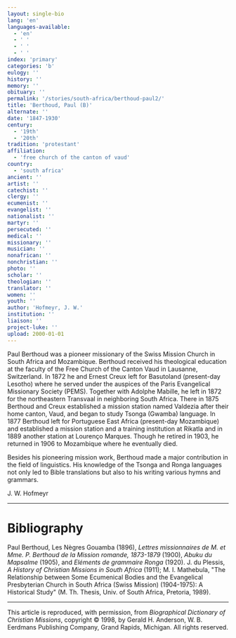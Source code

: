 ```yaml
---
layout: single-bio
lang: 'en'
languages-available:
  - 'en'
  - ' '
  - ' '
  - ' '
index: 'primary'
categories: 'b'
eulogy: ''
history: ''
memory: ''
obituary: ''
permalink: '/stories/south-africa/berthoud-paul2/'
title: 'Berthoud, Paul (B)'
alternate: ''
date: '1847-1930'
century:
  - '19th'
  - '20th'
tradition: 'protestant'
affiliation:
  - 'free church of the canton of vaud'
country:
  - 'south africa'
ancient: ''
artist: ''
catechist: ''
clergy: ''
ecumenist: ''
evangelist: ''
nationalist: ''
martyr: ''
persecuted: ''
medical: ''
missionary: ''
musician: ''
nonafrican: ''
nonchristian: ''
photo: ''
scholar: ''
theologian: ''
translator: ''
women: ''
youth: ''
author: 'Hofmeyr, J. W.'
institution: ''
liaison: ''
project-luke: ''
upload: 2000-01-01
---
```



Paul Berthoud was a pioneer missionary of the Swiss Mission Church in South Africa and Mozambique. Berthoud received his theological education at the faculty of the Free Church of the Canton Vaud in Lausanne, Switzerland. In 1872 he and Ernest Creux left for Basutoland (present-day Lesotho) where he served under the auspices of the Paris Evangelical Missionary Society (PEMS). Together with Adolphe Mabille, he left in 1872 for the northeastern Transvaal in neighboring South Africa. There in 1875 Berthoud and Creux established a mission station named Valdezia after their home canton, Vaud, and began to study Tsonga (Gwamba) language. In 1877 Berthoud left for Portuguese East Africa (present-day Mozambique) and established a mission station and a training institution at Rikatla and in 1889 another station at Lourenço Marques. Though he retired in 1903, he returned in 1906 to Mozambique where he eventually died.

Besides his pioneering mission work, Berthoud made a major contribution in the field of linguistics. His knowledge of the Tsonga and Ronga languages not only led to Bible translations but also to his writing various hymns and grammars.

J. W. Hofmeyr

---

# Bibliography

Paul Berthoud, Les Nègres Gouamba (1896), *Lettres missionnaires de M. et Mme. P. Berthoud de la Mission romande, 1873-1879* (1900), *Abuku du Mapsalme* (1905), and *Eléments de grammaire Ronga* (1920). J. du Plessis, *A History of Christian Missions in South Africa* (1911); M. I. Mathebula, "The Relationship between Some Ecumenical Bodies and the Evangelical Presbyterian Church in South Africa (Swiss Mission) (1904-1975): A Historical Study" (M. Th. Thesis, Univ. of South Africa, Pretoria, 1989).

---

This article is reproduced, with permission, from *Biographical Dictionary of Christian Missions*, copyright © 1998, by Gerald H. Anderson, W. B. Eerdmans Publishing Company, Grand Rapids, Michigan. All rights reserved.